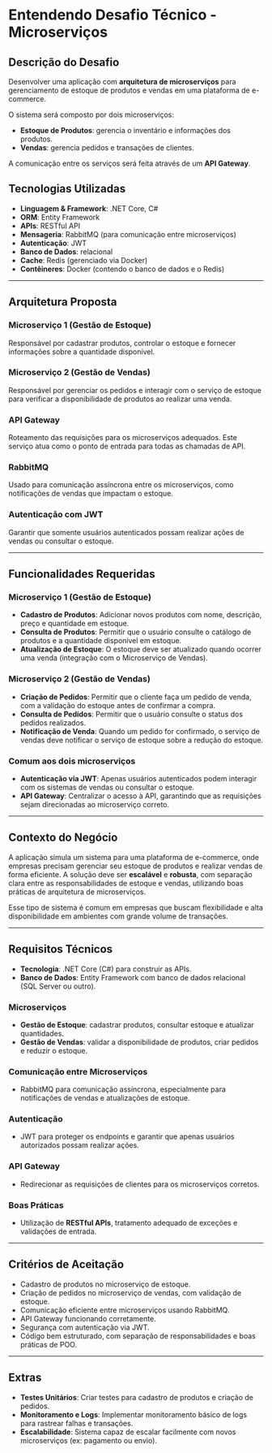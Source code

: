 # Entendendo Desafio Técnico - Microserviços

## Descrição do Desafio
Desenvolver uma aplicação com **arquitetura de microserviços** para gerenciamento de estoque de produtos e vendas em uma plataforma de e-commerce.  

O sistema será composto por dois microserviços:  
- **Estoque de Produtos**: gerencia o inventário e informações dos produtos.  
- **Vendas**: gerencia pedidos e transações de clientes.  

A comunicação entre os serviços será feita através de um **API Gateway**.  

## Tecnologias Utilizadas
- **Linguagem & Framework**: .NET Core, C#  
- **ORM**: Entity Framework  
- **APIs**: RESTful API  
- **Mensageria**: RabbitMQ (para comunicação entre microserviços)  
- **Autenticação**: JWT  
- **Banco de Dados**: relacional  
- **Cache**: Redis (gerenciado via Docker)  
- **Contêineres**: Docker (contendo o banco de dados e o Redis)

---

## Arquitetura Proposta

### Microserviço 1 (Gestão de Estoque)
Responsável por cadastrar produtos, controlar o estoque e fornecer informações sobre a quantidade disponível.  

### Microserviço 2 (Gestão de Vendas)
Responsável por gerenciar os pedidos e interagir com o serviço de estoque para verificar a disponibilidade de produtos ao realizar uma venda.  

### API Gateway
Roteamento das requisições para os microserviços adequados. Este serviço atua como o ponto de entrada para todas as chamadas de API.  

### RabbitMQ
Usado para comunicação assíncrona entre os microserviços, como notificações de vendas que impactam o estoque.  

### Autenticação com JWT
Garantir que somente usuários autenticados possam realizar ações de vendas ou consultar o estoque.

---

## Funcionalidades Requeridas

### Microserviço 1 (Gestão de Estoque)
- **Cadastro de Produtos**: Adicionar novos produtos com nome, descrição, preço e quantidade em estoque.  
- **Consulta de Produtos**: Permitir que o usuário consulte o catálogo de produtos e a quantidade disponível em estoque.  
- **Atualização de Estoque**: O estoque deve ser atualizado quando ocorrer uma venda (integração com o Microserviço de Vendas).  

### Microserviço 2 (Gestão de Vendas)
- **Criação de Pedidos**: Permitir que o cliente faça um pedido de venda, com a validação do estoque antes de confirmar a compra.  
- **Consulta de Pedidos**: Permitir que o usuário consulte o status dos pedidos realizados.  
- **Notificação de Venda**: Quando um pedido for confirmado, o serviço de vendas deve notificar o serviço de estoque sobre a redução do estoque.  

### Comum aos dois microserviços
- **Autenticação via JWT**: Apenas usuários autenticados podem interagir com os sistemas de vendas ou consultar o estoque.  
- **API Gateway**: Centralizar o acesso à API, garantindo que as requisições sejam direcionadas ao microserviço correto.

---

## Contexto do Negócio
A aplicação simula um sistema para uma plataforma de e-commerce, onde empresas precisam gerenciar seu estoque de produtos e realizar vendas de forma eficiente. A solução deve ser **escalável** e **robusta**, com separação clara entre as responsabilidades de estoque e vendas, utilizando boas práticas de arquitetura de microserviços.  

Esse tipo de sistema é comum em empresas que buscam flexibilidade e alta disponibilidade em ambientes com grande volume de transações.  

---

## Requisitos Técnicos
- **Tecnologia**: .NET Core (C#) para construir as APIs.  
- **Banco de Dados**: Entity Framework com banco de dados relacional (SQL Server ou outro).  

### Microserviços
- **Gestão de Estoque**: cadastrar produtos, consultar estoque e atualizar quantidades.  
- **Gestão de Vendas**: validar a disponibilidade de produtos, criar pedidos e reduzir o estoque.  

### Comunicação entre Microserviços
- RabbitMQ para comunicação assíncrona, especialmente para notificações de vendas e atualizações de estoque.  

### Autenticação
- JWT para proteger os endpoints e garantir que apenas usuários autorizados possam realizar ações.  

### API Gateway
- Redirecionar as requisições de clientes para os microserviços corretos.  

### Boas Práticas
- Utilização de **RESTful APIs**, tratamento adequado de exceções e validações de entrada.  

---

## Critérios de Aceitação
- Cadastro de produtos no microserviço de estoque.  
- Criação de pedidos no microserviço de vendas, com validação de estoque.  
- Comunicação eficiente entre microserviços usando RabbitMQ.  
- API Gateway funcionando corretamente.  
- Segurança com autenticação via JWT.  
- Código bem estruturado, com separação de responsabilidades e boas práticas de POO.  

---

## Extras
- **Testes Unitários**: Criar testes para cadastro de produtos e criação de pedidos.  
- **Monitoramento e Logs**: Implementar monitoramento básico de logs para rastrear falhas e transações.  
- **Escalabilidade**: Sistema capaz de escalar facilmente com novos microserviços (ex: pagamento ou envio).  
